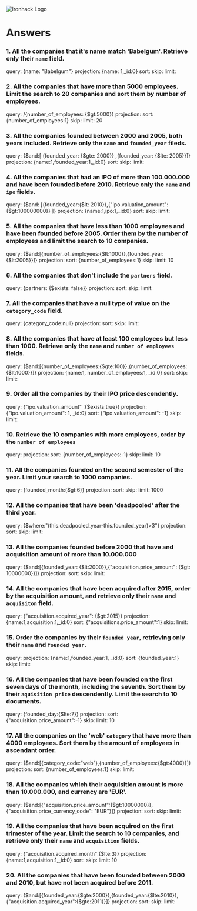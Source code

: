 ![Ironhack Logo](https://i.imgur.com/1QgrNNw.png)

# Answers

### 1. All the companies that it's name match 'Babelgum'. Retrieve only their `name` field.
query: {name: "Babelgum"}
projection: {name: 1,_id:0}
sort: 
skip: 
limit: 
### 2. All the companies that have more than 5000 employees. Limit the search to 20 companies and sort them by **number of employees**.
query: /{number_of_employees: {$gt:5000}}
projection:
sort: {number_of_employees:1}
skip: 
limit: 20
### 3. All the companies founded between 2000 and 2005, both years included. Retrieve only the `name` and `founded_year` fileds.
query: {$and:[ {founded_year: {$gte: 2000}} ,{founded_year: {$lte: 2005}}]}
projection: {name:1,founded_year:1,_id:0}
sort: 
skip: 
limit: 
### 4. All the companies that had an IPO of more than 100.000.000 and have been founded before 2010. Retrieve only the `name` and `ipo` fields.
query: {$and: [{founded_year:{$lt: 2010}},{"ipo.valuation_amount": {$gt:100000000}} ]}
projection: {name:1,ipo:1,_id:0}
sort: 
skip: 
limit: 
### 5. All the companies that have less than 1000 employees and have been founded before 2005. Order them by the number of employees and limit the search to 10 companies.
query: {$and:[{number_of_employees:{$lt:1000}},{founded_year:{$lt:2005}}]}
projection: 
sort: {number_of_employees:1}
skip: 
limit: 10
### 6. All the companies that don't include the `partners` field.
query: {partners: {$exists: false}}
projection: 
sort: 
skip: 
limit: 
### 7. All the companies that have a null type of value on the `category_code` field.
query: {category_code:null}
projection: 
sort: 
skip: 
limit: 
### 8. All the companies that have at least 100 employees but less than 1000. Retrieve only the `name` and `number of employees` fields.
query: {$and:[{number_of_employees:{$gte:100}},{number_of_employees:{$lt:1000}}]}
projection: {name:1, number_of_employees:1, _id:0}
sort: 
skip: 
limit: 
### 9. Order all the companies by their IPO price descendently.
query: {"ipo.valuation_amount" :{$exists:true}}
projection: {"ipo.valuation_amount": 1, _id:0}
sort: {"ipo.valuation_amount": -1}
skip: 
limit: 
### 10. Retrieve the 10 companies with more employees, order by the `number of employees`
query: 
projection: 
sort: {number_of_employees:-1}
skip: 
limit: 10
### 11. All the companies founded on the second semester of the year. Limit your search to 1000 companies.
query: {founded_month:{$gt:6}}
projection: 
sort: 
skip: 
limit: 1000
### 12. All the companies that have been 'deadpooled' after the third year.
query: {$where:"(this.deadpooled_year-this.founded_year)>3"}
projection: 
sort: 
skip: 
limit:
### 13. All the companies founded before 2000 that have and acquisition amount of more than 10.000.000
query: {$and:[{founded_year: {$lt:2000}},{"acquisition.price_amount": {$gt: 10000000}}]}
projection: 
sort: 
skip: 
limit: 
### 14. All the companies that have been acquired after 2015, order by the acquisition amount, and retrieve only their `name` and `acquisiton` field.
query: {"acquisition.acquired_year": {$gt:2015}}
projection: {name:1,acquisition:1,_id:0}
sort: {"acquisitions.price_amount":1}
skip: 
limit: 
### 15. Order the companies by their `founded year`, retrieving only their `name` and `founded year`.
query: 
projection: {name:1,founded_year:1, _id:0}
sort: {founded_year:1}
skip: 
limit: 
### 16. All the companies that have been founded on the first seven days of the month, including the seventh. Sort them by their `aquisition price` descendently. Limit the search to 10 documents.
query: {founded_day:{$lte:7}}
projection: 
sort: {"acquisition.price_amount":-1}
skip: 
limit: 10
### 17. All the companies on the 'web' `category` that have more than 4000 employees. Sort them by the amount of employees in ascendant order.
query: {$and:[{category_code:"web"},{number_of_employees:{$gt:4000}}]}
projection: 
sort: {number_of_employees:1}
skip: 
limit: 
### 18. All the companies which their acquisition amount is more than 10.000.000, and currency are 'EUR'.
query: {$and:[{"acquisition.price_amount":{$gt:10000000}},{"acquisition.price_currency_code": "EUR"}]}
projection: 
sort: 
skip: 
limit: 
### 19. All the companies that have been acquired on the first trimester of the year. Limit the search to 10 companies, and retrieve only their `name` and `acquisition` fields.
query: {"acquisition.acquired_month":{$lte:3}}
projection: {name:1,acquisition:1,_id:0}
sort: 
skip: 
limit: 10
### 20. All the companies that have been founded between 2000 and 2010, but have not been acquired before 2011.
query: {$and:[{founded_year:{$gte:2000}},{founded_year:{$lte:2010}},{"acquisition.acquired_year":{$gte:2011}}]}
projection: 
sort: 
skip: 
limit: 